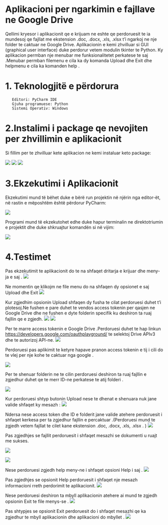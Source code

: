 
# Aplikacioni per ngarkimin e fajllave ne Google Drive 

Qellimi kryesor i aplikacionit qe e krijuam ne eshte qe perdoruesit te ia mundesoj qe fajllat me ekstension .doc, .docx, .xls, .xlsx t’i ngarkoj ne nje folder te caktuar  ne Google Drive. Aplikacionin e kemi zhvilluar si GUI (graphical user interface) duke perdorur vetem modulin tkinter te Python. Ky aplikacion permban nje menubar me funksionalitetet perkatese te saj .Menubar permban filemenu e cila ka dy komanda Upload dhe Exit  dhe helpmenu e cila ka komanden help .

# 1. Teknologjitë e përdorura

       Editori: PyCharm IDE
       Gjuha programuese: Python 
       Sistemi Operativ: Windows


# 2.Instalimi i package qe nevojiten per zhvillimin e aplikacionit

Si fillim per te zhvilluar kete aplikacion ne kemi instaluar keto package:

![](img/img19.png)
![](img/img20.png)
![](img/img21.png)
# 3.Ekzekutimi i Aplikacionit
Ekzekutimi mund të bëhet duke e bërë run projektin në njërin nga editor-ët, në rastin e mëposhtëm është përdorur PyCharm:

![](img/img17.png)

Programi mund të ekzekutohet edhe duke hapur terminalin ne direktotriumin e projektit dhe duke shkruajtur komandën si në vijim:

![](img/img16.png)

# 4.Testimet

Pas ekzekutimit te aplikacionit do te na shfaqet dritarja e krijuar dhe meny-ja e saj .
![](img/img1.png)
 
Ne momentin qe klikojm ne file menu do na shfaqen dy opsionet e saj Upload dhe Exit
![](img/img2.png)

Kur zgjedhim opsionin Upload shfaqen dy fusha te cilat perdoruesi duhet t’i plotesoj.Ne fushen e pare duhet te vendos access tokenin per qasjen ne Google Drive dhe ne fushen e dyte folderin specifik ku deshiron ta ruaj fajllin qe e zgjedh.
![](img/img3.png)
![](img/img4.png)

Per te marre access tokenin e Google Drive .Perdoruesi duhet te hap linkun https://developers.google.com/oauthplayground/  te selektoj Drive APIv3 dhe te autorizoj API-ne.
![](img/img5.png)

Perdoruesi pas aplikimit te ketyre hapave pranon access tokenin e tij i cili do te vlej per nje kohe te caktuar nga google .

![](img/img6.png)

 Per te shenuar folderin ne te cilin perdoruesi deshiron ta ruaj fajllin e zgjedhur duhet qe te merr ID-ne perkatese te atij folderi .

![](img/img7.png)

Kur perdoruesi shtyp butonin Upload nese te dhenat e shenuara nuk jane valide 
shfaqet ky mesazh :
![](img/img18.png)

Ndersa nese access token dhe ID e folderit jane valide atehere perdoruesit i shfaqet kerkesa per ta zgjedhur fajllin e percaktuar .(Perdoruesi mund te zgjedh vetem fajllat te cilet kane ekstension .doc, .docx, .xls, .xlsx .  )
![](img/img13.png)


Pas zgjedhjes se fajllit perdoruesit i shfaqet mesazhi se dokumenti u ruajt me sukses.

![](img/img9.png)

![](img/img15.png)

Nese perdoruesi zgjedh help meny-ne i shfaqet opsioni Help i saj .
![](img/img10.png)

Pas zgjedhjes se opsionit Help perdoruesit i shfaqet  nje mesazh informacioni rreth perdorimit te aplikacionit.
![](img/img11.png)

Nese perdoruesi deshiron ta mbyll aplikacionin atehere ai mund te zgjedh opsionin Exit te file menys-se .
![](img/img12.png)

Pas shtypjes se opsionit Exit perdoruesit do i shfaqet mesazhi qe ka zgjedhur te mbyll aplikacionin dhe aplikacioni do mbyllet .
![](img/img14.png)
